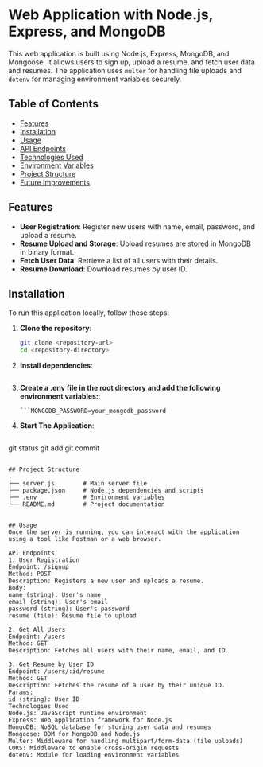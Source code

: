 # Web Application with Node.js, Express, and MongoDB

This web application is built using Node.js, Express, MongoDB, and Mongoose. It allows users to sign up, upload a resume, and fetch user data and resumes. The application uses `multer` for handling file uploads and `dotenv` for managing environment variables securely.

## Table of Contents

- [Features](#features)
- [Installation](#installation)
- [Usage](#usage)
- [API Endpoints](#api-endpoints)
- [Technologies Used](#technologies-used)
- [Environment Variables](#environment-variables)
- [Project Structure](#project-structure)
- [Future Improvements](#future-improvements)

## Features

- **User Registration**: Register new users with name, email, password, and upload a resume.
- **Resume Upload and Storage**: Upload resumes are stored in MongoDB in binary format.
- **Fetch User Data**: Retrieve a list of all users with their details.
- **Resume Download**: Download resumes by user ID.

## Installation

To run this application locally, follow these steps:

1. **Clone the repository**:

   ```bash
   git clone <repository-url>
   cd <repository-directory>

2. **Install dependencies**:

   ```npm install

3. **Create a .env file in the root directory and add the following environment variables:**:

   ```MONGODB_USERNAME=your_mongodb_username
   ```MONGODB_PASSWORD=your_mongodb_password

4. **Start The Application**:
    ```
git status
git add
git commit
```

## Project Structure
.
├── server.js        # Main server file
├── package.json     # Node.js dependencies and scripts
├── .env             # Environment variables
└── README.md        # Project documentation


## Usage
Once the server is running, you can interact with the application using a tool like Postman or a web browser.

API Endpoints
1. User Registration
Endpoint: /signup
Method: POST
Description: Registers a new user and uploads a resume.
Body:
name (string): User's name
email (string): User's email
password (string): User's password
resume (file): Resume file to upload

2. Get All Users
Endpoint: /users
Method: GET
Description: Fetches all users with their name, email, and ID.

3. Get Resume by User ID
Endpoint: /users/:id/resume
Method: GET
Description: Fetches the resume of a user by their unique ID.
Params:
id (string): User ID
Technologies Used
Node.js: JavaScript runtime environment
Express: Web application framework for Node.js
MongoDB: NoSQL database for storing user data and resumes
Mongoose: ODM for MongoDB and Node.js
Multer: Middleware for handling multipart/form-data (file uploads)
CORS: Middleware to enable cross-origin requests
dotenv: Module for loading environment variables

